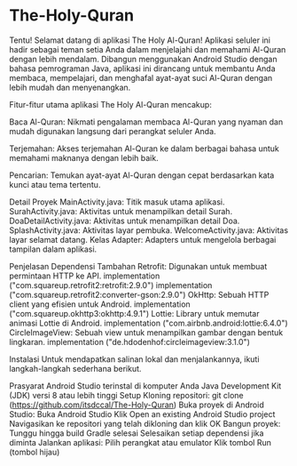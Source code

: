 # The-Holy-Quran
Tentu! Selamat datang di aplikasi The Holy Al-Quran! Aplikasi seluler ini hadir sebagai teman setia Anda dalam menjelajahi dan memahami Al-Quran dengan lebih mendalam. Dibangun menggunakan Android Studio dengan bahasa pemrograman Java, aplikasi ini dirancang untuk membantu Anda membaca, mempelajari, dan menghafal ayat-ayat suci Al-Quran dengan lebih mudah dan menyenangkan.

Fitur-fitur utama aplikasi The Holy Al-Quran mencakup:

Baca Al-Quran: Nikmati pengalaman membaca Al-Quran yang nyaman dan mudah digunakan langsung dari perangkat seluler Anda.

Terjemahan: Akses terjemahan Al-Quran ke dalam berbagai bahasa untuk memahami maknanya dengan lebih baik.

Pencarian: Temukan ayat-ayat Al-Quran dengan cepat berdasarkan kata kunci atau tema tertentu.

Detail Proyek
MainActivity.java: Titik masuk utama aplikasi.
SurahActivity.java: Aktivitas untuk menampilkan detail Surah.
DoaDetailActivity.java: Aktivitas untuk menampilkan detail Doa.
SplashActivity.java: Aktivitas layar pembuka.
WelcomeActivity.java: Aktivitas layar selamat datang.
Kelas Adapter: Adapters untuk mengelola berbagai tampilan dalam aplikasi.

Penjelasan Dependensi Tambahan
Retrofit: Digunakan untuk membuat permintaan HTTP ke API.
implementation ("com.squareup.retrofit2:retrofit:2.9.0")
implementation ("com.squareup.retrofit2:converter-gson:2.9.0")
OkHttp: Sebuah HTTP client yang efisien untuk Android.
implementation ("com.squareup.okhttp3:okhttp:4.9.1")
Lottie: Library untuk memutar animasi Lottie di Android.
implementation ("com.airbnb.android:lottie:6.4.0")
CircleImageView: Sebuah view untuk menampilkan gambar dengan bentuk lingkaran.
implementation ("de.hdodenhof:circleimageview:3.1.0")

Instalasi
Untuk mendapatkan salinan lokal dan menjalankannya, ikuti langkah-langkah sederhana berikut.

Prasyarat
Android Studio terinstal di komputer Anda
Java Development Kit (JDK) versi 8 atau lebih tinggi
Setup
Kloning repositori:
git clone (https://github.com/itsdccal/The-Holy-Quran)
Buka proyek di Android Studio:
Buka Android Studio
Klik Open an existing Android Studio project
Navigasikan ke repositori yang telah dikloning dan klik OK
Bangun proyek:
Tunggu hingga build Gradle selesai
Selesaikan setiap dependensi jika diminta
Jalankan aplikasi:
Pilih perangkat atau emulator
Klik tombol Run (tombol hijau)
